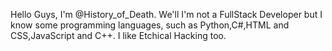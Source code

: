 Hello Guys, I'm @History_of_Death. We'll I'm not a FullStack Developer but I know some programming languages, such as Python,C#,HTML and CSS,JavaScript and C++. I like Etchical Hacking too.